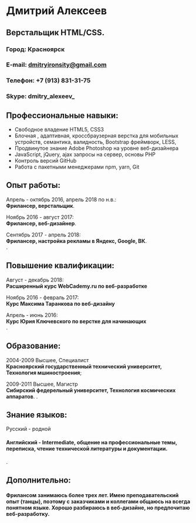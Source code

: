 # Дмитрий Алексеев
## Верстальщик HTML/CSS.
 
### Город: Красноярск
### E-mail: dmitryironsity@gmail.com
### Телефон: +7 (913) 831-31-75
### Skype: dmitry_alexeev_

## Профессиональные навыки:
- Свободное владение HTML5, CSS3
- Блочная , адаптивная, кроссбраузерная верстка для мобильных устройств, семантика, валидность, Bootstrap фреймворк, LESS, 
- Продвинутое знание Adobe Photoshop на уровне веб-дизайнера
- JavaScript, jQuery, ajax запросы на сервер, основы PHP
- Контроль версий GitHub
- Работа с пакетными менеджерами npm, yarn, Git

## Опыт работы:
Апрель - октябрь 2016, апрель 2018 по н.в.:  
**Фрилансер, верстальщик**.  


Ноябрь 2016 - август 2017:  
**Фрилансер, веб-дизайнер**.  


Сентябрь 2017 - апрель 2018:  
**Фрилансер, настройка рекламы в Яндекс, Google, ВК**.  
.
## Повышение квалификации: 
Август - декабрь 2018:  
**Расширенный курс WebCademy.ru по веб-разработке**  


Ноябрь 2016 - февраль 2017:  
**Курс Максима Таранкова по веб-дизайну**  


Апрель - июнь 2016:  
**Курс Юрия Ключевского по верстке для начинающих**  
.
## Образование:
2004-2009 Высшее, Специалист  
**Красноярский государственный технический университет, Технология мшиностроения**;


2009-2011 Высшее, Магистр  
**Сибирский федерельный университет, Технология космических аппаратов**.
.
## Знание языков:
Русский - родной
#### Английский - Intermediate, общение на профессиональные темы, переписка, чтение технической литературы и документации.
.
## Дополнительно:
#### Фрилансом занимаюсь более трех лет. Имею преподавательский опыт (танцы), поэтому с заказчиками и коллегами общаюсь на всегда понятном языке. Хорошо разбираюсь в веб-дизайне, но предпочитаю веб-разработку. 
